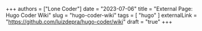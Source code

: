 +++
authors = ["Lone Coder"]
date = "2023-07-06"
title = "External Page: Hugo Coder Wiki"
slug = "hugo-coder-wiki"
tags = [
    "hugo"
]
externalLink = "https://github.com/luizdepra/hugo-coder/wiki"
draft = "true"
+++
